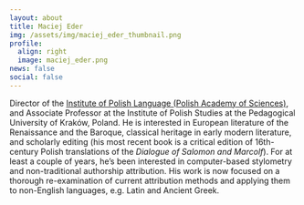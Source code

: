 ```yaml
---
layout: about
title: Maciej Eder
img: /assets/img/maciej_eder_thumbnail.png
profile:
  align: right
  image: maciej_eder.png
news: false
social: false
---
```




Director of the <a href="https://ijp.pan.pl/en/">Institute of Polish Language (Polish Academy of Sciences)</a>, and Associate Professor at the Institute of Polish Studies at the Pedagogical University of Kraków, Poland. He is interested in European literature of the Renaissance and the Baroque, classical heritage in early modern literature, and scholarly editing (his most recent book is a critical edition of 16th-century Polish translations of the <i>Dialogue of Salomon and Marcolf</i>). For at least a couple of years, he’s been interested in computer-based stylometry and non-traditional authorship attribution. His work is now focused on a thorough re-examination of current attribution methods and applying them to non-English languages, e.g. Latin and Ancient Greek.
